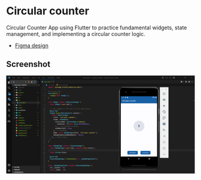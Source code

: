# Circular counter

Circular Counter App using Flutter to practice fundamental widgets, state management, and implementing a circular counter logic.

- [Figma design](https://www.figma.com/file/GjLcrwRhdeqyE966XNgWBU/circular-counter?type=design&node-id=0%3A1&mode=design&t=NKamIoamoWK3sNvp-1)

## Screenshot

![Screenshot](https://github.com/meraf00/2023-project-phase-mobile-tasks/blob/main/on-boarding/circular_counter/screenshot/screenshot.png?raw=true)
